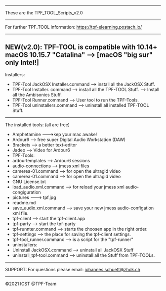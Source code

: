 
-------------------------------------------------------------------------------------

These are the TPF_TOOL_Scripts_v2.0

-------------------------------------------------------------------------------------

For further TPF_TOOL information:
https://tpf-elearning.postach.io/

-------------------------------------------------------------------------------------
NEW(v2.0):
TPF-TOOL is compatible with 10.14+
macOS 10.15.7 "Catalina"  --> [macOS "big sur" only Intel!]
-------------------------------------------------------------------------------------
Installers:

- TPF-Tool JackOSX Installer.command --> install all the JackOSX Stuff.
- TPF-Tool Installer. command --> install all the TPF-TOOL Stuff.
--> Install all the Ambisonics Stuff.
- TPF-Tool Runner.command --> User tool to run the TPF-Tools.
- TPF-Tool uninstallers.command --> uninstall all installed TPF-TOOL Stuff.
-------------------------------------------------------------------------------------
The installed tools: (all are free)

- Amphetamine --->kep your mac awake!
- Ardour6 --> free super Digital Audio Workstation (DAW)
- Brackets --> a better text-editor
- Jadeo --> Video for Ardour6
- TPF-Tools:
- ardourtemplates --> Ardour6 sessions
- audio-connections --> jmess xml files
- camerea-01.command --> for open the ultragid video
- camerea-01.command --> for open the ultragid video
- GNU License.txt
- load_audio.xml.command --> for reload your jmess xml audio-congiguration
- pictures ---> tpf.jpg
- readme.md
- save_audio.xml.command --> save your new jmess audio-configation xml file.
- tpf-client --> start the tpf-client.app
- tpf-party --> start the tpf-party
- tpf-runnter.command --> starts the choosen app in the right order.
- tpf-settings --> the place for saving the tpf-client settings.
- tpf-tool_runner.command --> is a script for the "tpf-runner"
- uninstallers:
- Uninstall JackOSX.command --> uninstall all JackOSX Stuff
- uninstall_tpf-tool.command --> uninstall all the Stuff from TPF-TOOLs.
-------------------------------------------------------------------------------------
SUPPORT:
For questions please email: johannes.schuett@zhdk.ch

-------------------------------------------------------------------------------------
©2021 ICST @TPF-Team

